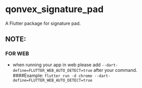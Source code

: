 # qonvex_signature_pad

A Flutter package for signature pad.

## NOTE:
 ### FOR WEB
 - when running your app in web please add `--dart-define=FLUTTER_WEB_AUTO_DETECT=true` after your command.
 ####Example:
 `flutter run -d chrome --dart-define=FLUTTER_WEB_AUTO_DETECT=true`

 
